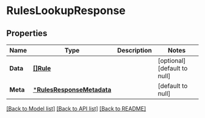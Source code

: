# RulesLookupResponse

## Properties
Name | Type | Description | Notes
------------ | ------------- | ------------- | -------------
**Data** | [**[]Rule**](Rule.md) |  | [optional] [default to null]
**Meta** | [***RulesResponseMetadata**](RulesResponseMetadata.md) |  | [default to null]

[[Back to Model list]](../README.md#documentation-for-models) [[Back to API list]](../README.md#documentation-for-api-endpoints) [[Back to README]](../README.md)

